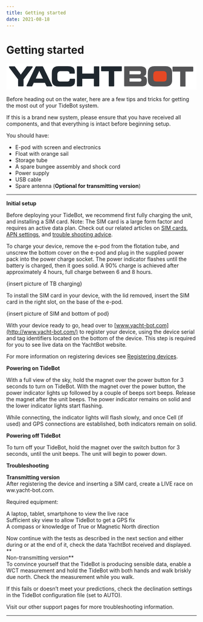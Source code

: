 ```yaml
---
title: Getting started
date: 2021-08-18
---
```


# Getting started

<img src="../../../assets/images/_EigtnJdudpM5196h_eLIS6CtmQMa5utLA.png" alt="" width="559px" height="68.14px" />

Before heading out on the water, here are a few tips and tricks for getting the most out of your TideBot system.

If this is a brand new system, please ensure that you have received all components, and that everything is intact before beginning setup.

You should have:

- E-pod with screen and electronics
- Float with orange sail
- Storage tube
- A spare bungee assembly and shock cord
- Power supply
- USB cable
- Spare antenna (**Optional for transmitting version**)

______________________________________________________________________

**Initial setup**

Before deploying your TideBot, we recommend first fully charging the unit, and installing a SIM card. Note: The SIM card is a large form factor and requires an active data plan. Check out our related articles on [SIM cards](<../../YachtBot%20Products/YachtBot%20product%20family%20fundamentals/SD%20(local%20memory%20storage)%20and%20SIM%20cards.md>), [APN settings](../../YachtBot%20Products/YachtBot%20product%20family%20fundamentals/SIM%20card%20APN%20settings%20for%20common%20providers.md), and [trouble shooting advice](../../YachtBot%20Products/YachtBot%20product%20family%20fundamentals/Cellular%20connectivity%20trouble%20shooting.md).

To charge your device, remove the e-pod from the flotation tube, and unscrew the bottom cover on the e-pod and plug in the supplied power pack into the power charge socket. The power indicator flashes until the battery is charged, then it goes solid. A 90% charge is achieved after approximately 4 hours, full charge between 6 and 8 hours.

{insert picture of TB charging}

To install the SIM card in your device, with the lid removed, insert the SIM card in the right slot, on the base of the e-pod.

{insert picture of SIM and bottom of pod}

With your device ready to go, head over to [www.yacht-bot.com](http://www.yacht-bot.com/) to register your device, using the device serial and tag identifiers located on the bottom of the device. This step is required for you to see live data on the YachtBot website.

For more information on registering devices see [Registering devices](../../YachtBot%20Web/Getting%20started/Registering%20Devices.md).

**Powering on TideBot**

With a full view of the sky, hold the magnet over the power button for 3 seconds to turn on TideBot. With the magnet over the power button, the power indicator lights up followed by a couple of beeps sort beeps. Release the magnet after the unit beeps. The power indicator remains on solid and the lower indicator lights start flashing.

While connecting, the indicator lights will flash slowly, and once Cell (if used) and GPS connections are established, both indicators remain on solid.

**Powering off TideBot**

To turn off your TideBot, hold the magnet over the switch button for 3 seconds, until the unit beeps. The unit will begin to power down.

**Troubleshooting**

**Transmitting version**\
After registering the device and inserting a SIM card, create a LIVE race on ww.yacht-bot.com.

Required equipment:

A laptop, tablet, smartphone to view the live race\
Sufficient sky view to allow TideBot to get a GPS fix\
A compass or knowledge of True or Magnetic North direction

Now continue with the tests as described in the next section and either during or at the end of it, check the data YachtBot received and displayed.\
\*\*\
Non-transmitting version\*\*\
To convince yourself that the TideBot is producing sensible data, enable a WCT measurement and hold the TideBot with both hands and walk briskly due north. Check the measurement while you walk.

If this fails or doesn’t meet your predictions, check the declination settings in the TideBot configuration file (set to AUTO).

Visit our other support pages for more troubleshooting information.

______________________________________________________________________
